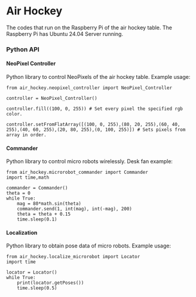 # Air Hockey
The codes that run on the Raspberry Pi of the air hockey table. The Raspberry Pi has Ubuntu 24.04 Server running.

### Python API

#### NeoPixel Controller
Python library to control NeoPixels of the air hockey table. Example usage:
```
from air_hockey.neopixel_controller import NeoPixel_Controller

controller = NeoPixel_Controller()

controller.fill((100, 0, 255)) # Set every pixel the specified rgb color.

controller.setFromFlatArray([(100, 0, 255),(80, 20, 255),(60, 40, 255),(40, 60, 255),(20, 80, 255),(0, 100, 255)]) # Sets pixels from array in order.
```
#### Commander
Python library to control micro robots wirelessly. Desk fan example:
```
from air_hockey.microrobot_commander import Commander
import time,math

commander = Commander()
theta = 0
while True:
    mag = 80*math.sin(theta)
    commander.send(1, int(mag), int(-mag), 200)
    theta = theta + 0.15
    time.sleep(0.1)
```
#### Localization
Python library to obtain pose data of micro robots. Example usage:
```
from air_hockey.localize_microrobot import Locator
import time

locator = Locator()
while True:
    print(locator.getPoses())
    time.sleep(0.5)
```
